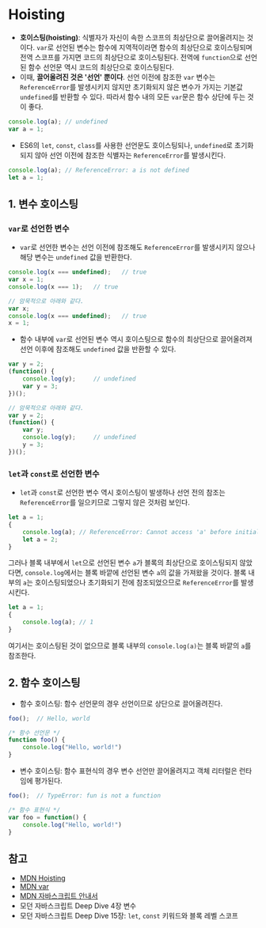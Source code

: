 # Hoisting

- **호이스팅(hoisting)**: 식별자가 자신이 속한 스코프의 최상단으로 끌어올려지는 것이다. `var`로 선언된 변수는 함수에 지역적이라면 함수의 최상단으로 호이스팅되며 전역 스코프를 가지면 코드의 최상단으로 호이스팅된다. 전역에 `function`으로 선언된 함수 선언문 역시 코드의 최상단으로 호이스팅된다.
- 이때, **끌어올려진 것은 '선언' 뿐이다**. 선언 이전에 참조한 `var` 변수는 `ReferenceError`를 발생시키지 않지만 초기화되지 않은 변수가 가지는 기본값 `undefined`를 반환할 수 있다. 따라서 함수 내의 모든 `var`문은 함수 상단에 두는 것이 좋다.

```js
console.log(a);	// undefined
var a = 1;
```

- ES6의 `let`, `const`, `class`를 사용한 선언문도 호이스팅되나, `undefined`로 초기화되지 않아 선언 이전에 참조한 식별자는 `ReferenceError`를 발생시킨다.

```js
console.log(a);	// ReferenceError: a is not defined
let a = 1;
```



## 1. 변수 호이스팅

### `var`로 선언한 변수

- `var`로 선언한 변수는 선언 이전에 참조해도 `ReferenceError`를 발생시키지 않으나 해당 변수는 `undefined` 값을 반환한다.

```js
console.log(x === undefined);	// true
var x = 1;
console.log(x === 1);	// true

// 암묵적으로 아래와 같다.
var x;
console.log(x === undefined);	// true
x = 1;
```

- 함수 내부에 `var`로 선언된 변수 역시 호이스팅으로 함수의 최상단으로 끌어올려져 선언 이후에 참조해도 `undefined` 값을 반환할 수 있다.

```js
var y = 2;
(function() {
    console.log(y);		// undefined
    var y = 3;
})();

// 암묵적으로 아래와 같다.
var y = 2;
(function() {
    var y;
    console.log(y);		// undefined
    y = 3;
})();
```



### `let`과 `const`로 선언한 변수

- `let`과 `const`로 선언한 변수 역시 호이스팅이 발생하나 선언 전의 참조는 `ReferenceError`를 일으키므로 그렇지 않은 것처럼 보인다. 

```js
let a = 1;
{
    console.log(a);	// ReferenceError: Cannot access 'a' before initialization
    let a = 2;
}
```

그러나 블록 내부에서 `let`으로 선언된 변수 `a`가 블록의 최상단으로 호이스팅되지 않았다면, `console.log`에서는 블록 바깥에 선언된 변수 `a`의 값을 가져왔을 것이다. 블록 내부의 `a`는 호이스팅되었으나 초기화되기 전에 참조되었으므로 `ReferenceError`를 발생시킨다.

```js
let a = 1;
{
    console.log(a);	// 1
}
```

여기서는 호이스팅된 것이 없으므로 블록 내부의 `console.log(a)`는 블록 바깥의 `a`를 참조한다.



## 2. 함수 호이스팅

- 함수 호이스팅: 함수 선언문의 경우 선언이므로 상단으로 끌어올려진다.

```javascript
foo();	// Hello, world

/* 함수 선언문 */
function foo() {
    console.log("Hello, world!")
}
```

- 변수 호이스팅: 함수 표현식의 경우 변수 선언만 끌어올려지고 객체 리터럴은 런타임에 평가된다.

```js
foo();	// TypeError: fun is not a function

/* 함수 표현식 */
var foo = function() {
    console.log("Hello, world!")
}
```



## 참고

- [MDN Hoisting](https://developer.mozilla.org/ko/docs/Glossary/Hoisting)
- [MDN var](https://developer.mozilla.org/ko/docs/Web/JavaScript/Reference/Statements/var#var_%ED%98%B8%EC%9D%B4%EC%8A%A4%ED%8C%85(hoisting))
- [MDN 자바스크립트 안내서](https://developer.mozilla.org/ko/docs/Web/JavaScript/Guide/Grammar_and_types#%EB%B3%80%EC%88%98_%ED%98%B8%EC%9D%B4%EC%8A%A4%ED%8C%85)
- 모던 자바스크립트 Deep Dive 4장 변수
- 모던 자바스크립트 Deep Dive 15장: `let`, `const` 키워드와 블록 레벨 스코프

